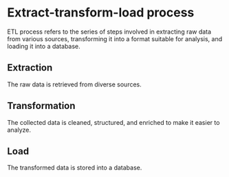 # Extract-transform-load process

ETL process refers to the series of steps involved in extracting raw data from various sources, transforming it into a format suitable for analysis, and loading it into a database. 

## Extraction

The raw data is retrieved from diverse sources.

## Transformation

The collected data is cleaned, structured, and enriched to make it easier to analyze.

## Load

The transformed data is stored into a database.

